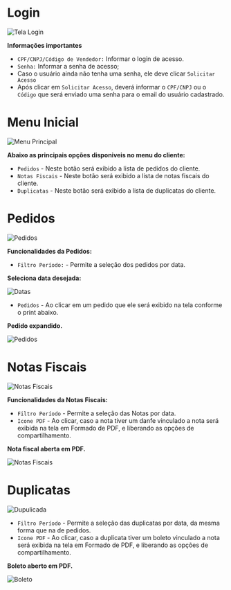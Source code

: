 # Login

![](./img/aplicativo/telaLogin.png "Tela Login")

**Informações importantes**

* `CPF/CNPJ/Código de Vendedor:` Informar o login de acesso.
* `Senha:` Informar a senha de acesso;
* Caso o usuário ainda não tenha uma senha, ele deve clicar `Solicitar Acesso`
* Após clicar em `Solicitar Acesso`, deverá informar o `CPF/CNPJ` ou o `Código` que será enviado uma senha para o email do usuário cadastrado.


# Menu Inicial

![](./img/aplicativo/menuPrincipal.png "Menu Principal")

**Abaixo as principais opções disponiveis no menu do cliente:**

* `Pedidos` - Neste botão será exibido a lista de pedidos do cliente.
* `Notas Fiscais` - Neste botão será exibido a lista de notas fiscais do cliente.
* `Duplicatas` - Neste botão será exibido a lista de duplicatas do cliente.

# Pedidos

![](./img/aplicativo/telaPedidos.png "Pedidos")

**Funcionalidades da Pedidos:**

* `Filtro Período:` - Permite a seleção dos pedidos por data.

**Seleciona data desejada:**

![](./img/aplicativo/telaDatas.png "Datas")

* `Pedidos` - Ao clicar em um pedido que ele será exibido na tela conforme o print abaixo.

**Pedido expandido.**

![](./img/aplicativo/pedidos.png "Pedidos") 

# Notas Fiscais

![](./img/aplicativo/telaDeNotas.png "Notas Fiscais")

**Funcionalidades da Notas Fiscais:**

* `Filtro Período` - Permite a seleção das Notas por data.
* `Icone PDF` - Ao clicar, caso a nota tiver um danfe vinculado a nota será exibida na tela em Formado de PDF, e liberando as opções de compartilhamento.

**Nota fiscal aberta em PDF.**

![](./img/aplicativo/telaNotaFiscal.jpg "Notas Fiscais")

# Duplicatas 

![](./img/aplicativo/telaDuplicata.png "Dupulicada")

* `Filtro Período` - Permite a seleção das duplicatas por data, da mesma forma que na de pedidos.
* `Icone PDF` - Ao clicar, caso a duplicata tiver um boleto vinculado a nota será exibida na tela em Formado de PDF, e liberando as opções de compartilhamento. 

**Boleto aberto em PDF.**

![](./img/aplicativo/telaBoleto.jpg "Boleto")







